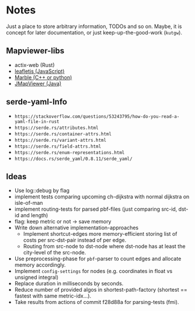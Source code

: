 # Notes

Just a place to store arbitrary information, TODOs and so on.
Maybe, it is concept for later documentation, or just keep-up-the-good-work (`kutgw`).


## Mapviewer-libs

- actix-web (Rust)
- [leafletjs (JavaScript)][leafletjs]
- [Marble (C++ or python)][kde/marble]
- [JMapViewer (Java)][osm/wiki/jmapviewer]


## serde-yaml-Info

- `https://stackoverflow.com/questions/53243795/how-do-you-read-a-yaml-file-in-rust`
- `https://serde.rs/attributes.html`
- `https://serde.rs/container-attrs.html`
- `https://serde.rs/variant-attrs.html`
- `https://serde.rs/field-attrs.html`
- `https://serde.rs/enum-representations.html`
- `https://docs.rs/serde_yaml/0.8.11/serde_yaml/`


## Ideas

- Use log::debug by flag
- implement tests comparing upcoming ch-dijkstra with normal dijkstra on isle-of-man
- implement routing-tests for parsed pbf-files (just comparing src-id, dst-id and length)
- flag: keep metric or not -> save memory
- Write down alternative implementation-approaches
  - Implement shortcut-edges more memory-efficient storing list of costs per src-dst-pair instead of per edge.
  - Routing from src-node to dst-node where dst-node has at least the city-level of the src-node.
- Use preprocessing-phase for `pbf`-parser to count edges and allocate memory accordingly.
- Implement `config-settings` for nodes (e.g. coordinates in float vs unsigned integral)
- Replace duration in milliseconds by seconds.
- Reduce number of provided algos in shortest-path-factory (shortest == fastest with same metric-idx...).
- Take results from actions of commit f28d88a for parsing-tests (fmi).


[kde/marble]: http://api.kde.org/4.x-api/kdeedu-apidocs/marble/html/namespaceMarble.html
[leafletjs]: https://leafletjs.com/
[osm/wiki/jmapviewer]: https://wiki.openstreetmap.org/wiki/JMapViewer
